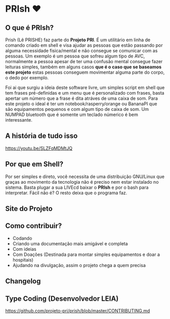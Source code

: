 # PRIsh ❤

## O que é PRIsh?
Prish (Lê PRISHE) faz parte do **Projeto PRI**. É um utilitário em linha de comando criado em shell e visa ajudar as pessoas que estão passando por alguma necessidade fisica/mental e não consegue se comunicar com as pessoas.
Um exemplo é um pessoa que sofreu algum tipo de AVC, normalmente a pessoa apesar de ter uma confusão mental consegue fazer leituras simples, também em alguns casos **que é o caso que se baseamos este projeto** estas pessoas conseguem movimentar alguma parte do corpo, o dedo por exemplo.

Foi ai que surgiu a ideia deste software livre, um simples script em shell que tem frases pré-definidas e um menu que é personalizado com frases, basta apertar um número que a frase é dita atráves de uma caixa de som.
Para este projeto o ideal é ter um notebook/rasperry/orange ou BananaPI que são equipamentos pequenos e com algum tipo de caixa de som.
Um NUMPAD bluetooth que é somente um teclado númerico é bem interessante.


## A história de tudo isso
https://youtu.be/SLZFqMDMtJQ


## Por que em Shell?
Por ser simples e direto, você necessita de uma distribuição GNU/Linux que graças ao movimento da tecnologia não é preciso nem estar instalado no sistema.
Basta plugar a sua LIVEcd baixar o **PRIsh** e por o bash para interpretar. Fácil não é? O resto deixa que o programa faz.


## Site do Projeto


## Como contribuir?
- Codando
- Criando uma documentação mais amigável e completa
- Com ideias
- Com Doações (Destinada para montar simples equipamentos e doar a hospitais)
- Ajudando na divulgação, assim o projeto chega a quem precisa


## Changelog

## Type Coding (Desenvolvedor LEIA)
https://github.com/projeto-pri/prish/blob/master/CONTRIBUTING.md
